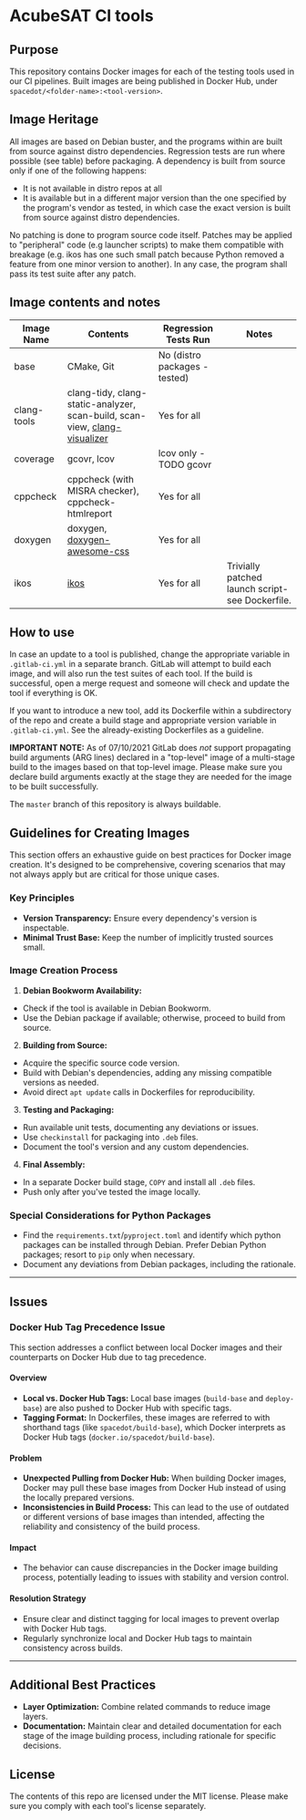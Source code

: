 # AcubeSAT CI tools


## Purpose

This repository contains Docker images for each of the testing tools used in our CI pipelines.
Built images are being published in Docker Hub, under `spacedot/<folder-name>:<tool-version>`.

## Image Heritage

All images are based on Debian buster, and the programs within are built from source against
distro dependencies. Regression tests are run where possible (see table) before packaging.
A dependency is built from source only if one of the following happens:

- It is not available in distro repos at all
- It is available but in a different major version than the one specified by the program's
vendor as tested, in which case the exact version is built from source against distro
dependencies. 

No patching is done to program source code itself. Patches may be applied to "peripheral" code
(e.g launcher scripts) to make them compatible with breakage (e.g. ikos has one such small patch
because Python removed a feature from one minor version to another). In any case, the program
shall pass its test suite after any patch.

## Image contents and notes
| **Image Name** | **Contents**                                                                                                                  | **Regression Tests Run**      | **Notes**                                       |
|----------------|-------------------------------------------------------------------------------------------------------------------------------|-------------------------------|-------------------------------------------------|
| base           | CMake, Git                                                                                                                    | No (distro packages - tested) |                                                 |
| clang-tools    | clang-tidy, clang-static-analyzer, scan-build, scan-view, [clang-visualizer](https://github.com/austinbhale/Clang-Visualizer) | Yes for all                   |                                                 |
| coverage       | gcovr, lcov                                                                                                                   | lcov only - TODO gcovr        |                                                 |
| cppcheck       | cppcheck (with MISRA checker), cppcheck-htmlreport                                                                            | Yes for all                   |                                                 |
| doxygen        | doxygen, [doxygen-awesome-css](https://github.com/jothepro/doxygen-awesome-css)                                               | Yes for all                   |                                                 |
| ikos           | [ikos](https://github.com/NASA-SW-VnV/ikos)                                                                                   | Yes for all                   | Trivially patched launch script-see Dockerfile. |


## How to use

In case an update to a tool is published, change the appropriate variable in `.gitlab-ci.yml`
in a separate branch. GitLab will attempt to build each image, and will also run the test suites
of each tool. If the build is successful, open a merge request and someone will check and update
the tool if everything is OK.

If you want to introduce a new tool, add its Dockerfile within a subdirectory of the repo and
create a build stage and appropriate version variable in `.gitlab-ci.yml`.
See the already-existing Dockerfiles as a guideline.

**IMPORTANT NOTE:** As of 07/10/2021 GitLab does *not* support propagating build arguments
(ARG lines) declared in a "top-level" image of a multi-stage build to the images based on
that top-level image. Please make sure you declare build arguments exactly at the stage they
are needed for the image to be built successfully.

The `master` branch of this repository is always buildable.

## Guidelines for Creating Images

This section offers an exhaustive guide on best practices for Docker image creation. It's designed to be comprehensive, covering scenarios that may not always apply but are critical for those unique cases.

### Key Principles
- **Version Transparency:** Ensure every dependency's version is inspectable.
- **Minimal Trust Base:** Keep the number of implicitly trusted sources small.

### Image Creation Process
1. **Debian Bookworm Availability:**
  - Check if the tool is available in Debian Bookworm.
  - Use the Debian package if available; otherwise, proceed to build from source.

2. **Building from Source:**
  - Acquire the specific source code version.
  - Build with Debian's dependencies, adding any missing compatible versions as needed.
  - Avoid direct `apt update` calls in Dockerfiles for reproducibility.

3. **Testing and Packaging:**
  - Run available unit tests, documenting any deviations or issues.
  - Use `checkinstall` for packaging into `.deb` files.
  - Document the tool's version and any custom dependencies.

4. **Final Assembly:**
  - In a separate Docker build stage, `COPY` and install all `.deb` files.
  - Push only after you've tested the image locally.

### Special Considerations for Python Packages
- Find the `requirements.txt`/`pyproject.toml` and identify which python packages can be installed through Debian.
Prefer Debian Python packages; resort to `pip` only when necessary.
- Document any deviations from Debian packages, including the rationale.

---

## Issues

### Docker Hub Tag Precedence Issue

This section addresses a conflict between local Docker images and their counterparts on Docker Hub due to tag precedence.

#### Overview
- **Local vs. Docker Hub Tags:** Local base images (`build-base` and `deploy-base`) are also pushed to Docker Hub with specific tags.
- **Tagging Format:** In Dockerfiles, these images are referred to with shorthand tags (like `spacedot/build-base`), which Docker interprets as Docker Hub tags (`docker.io/spacedot/build-base`).

#### Problem
- **Unexpected Pulling from Docker Hub:** When building Docker images, Docker may pull these base images from Docker Hub instead of using the locally prepared versions.
- **Inconsistencies in Build Process:** This can lead to the use of outdated or different versions of base images than intended, affecting the reliability and consistency of the build process.

#### Impact
- The behavior can cause discrepancies in the Docker image building process, potentially leading to issues with stability and version control.

#### Resolution Strategy
- Ensure clear and distinct tagging for local images to prevent overlap with Docker Hub tags.
- Regularly synchronize local and Docker Hub tags to maintain consistency across builds.


---

## Additional Best Practices

- **Layer Optimization:** Combine related commands to reduce image layers.
- **Documentation:** Maintain clear and detailed documentation for each stage of the image building process, including rationale for specific decisions.

## License
The contents of this repo are licensed under the MIT license. Please make sure you comply with
each tool's license separately.
